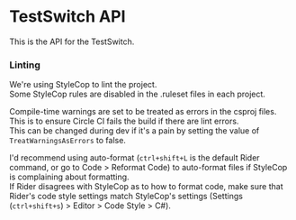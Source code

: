 # TestSwitch API
This is the API for the TestSwitch.

### Linting
We're using StyleCop to lint the project.  
Some StyleCop rules are disabled in the .ruleset files in each project. 
 
Compile-time warnings are set to be treated as errors in the csproj files.  
This is to ensure Circle CI fails the build if there are lint errors.  
This can be changed during dev if it's a pain by setting the value of `TreatWarningsAsErrors` to false.

I'd recommend using auto-format (`ctrl+shift+L` is the default Rider command, or go to Code > Reformat Code) to auto-format files if StyleCop is complaining about formatting.  
If Rider disagrees with StyleCop as to how to format code, make sure that Rider's code style settings match StyleCop's settings (Settings (`ctrl+shift+s`) > Editor > Code Style > C#).